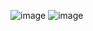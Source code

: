 ![image](https://github.com/user-attachments/assets/cbc9ff65-6e65-43d6-935d-8707b50ae8c9)
![image](https://github.com/user-attachments/assets/850e593c-bbc0-4bc6-acd9-f29508813716)
